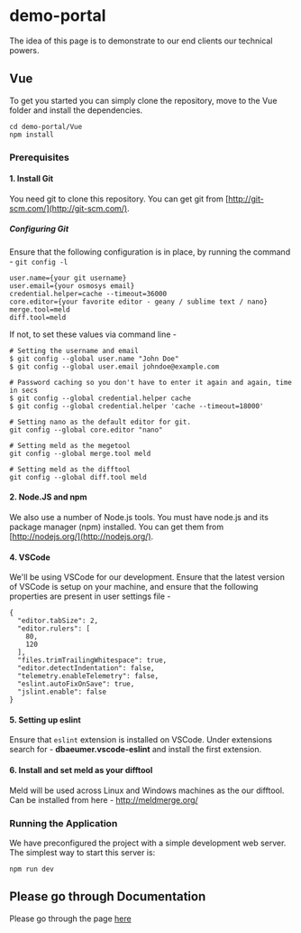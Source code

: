 # demo-portal

The idea of this page is to demonstrate to our end clients our technical powers.

## Vue
To get you started you can simply clone the repository, move to the Vue folder and install the dependencies.

```
cd demo-portal/Vue
npm install
```
### Prerequisites

#### 1. Install Git

You need git to clone this repository. You can get git from
[http://git-scm.com/](http://git-scm.com/).

##### Configuring Git

Ensure that the following configuration is in place, by running the command - `git config -l`

```
user.name={your git username}
user.email={your osmosys email}
credential.helper=cache --timeout=36000
core.editor={your favorite editor - geany / sublime text / nano}
merge.tool=meld
diff.tool=meld
```
If not, to set these values via command line -

```
# Setting the username and email
$ git config --global user.name "John Doe"
$ git config --global user.email johndoe@example.com

# Password caching so you don't have to enter it again and again, time in secs
$ git config --global credential.helper cache
$ git config --global credential.helper 'cache --timeout=18000'

# Setting nano as the default editor for git.
git config --global core.editor "nano"

# Setting meld as the megetool
git config --global merge.tool meld

# Setting meld as the difftool
git config --global diff.tool meld
```

#### 2. Node.JS and npm

We also use a number of Node.js tools. You must have node.js and its package manager (npm) installed.
You can get them from [http://nodejs.org/](http://nodejs.org/).


#### 4. VSCode

We'll be using VSCode for our development. Ensure that the latest version of VSCode is setup on your machine, and ensure that the following properties are
present in user settings file -
```
{
  "editor.tabSize": 2,
  "editor.rulers": [
    80,
    120
  ],
  "files.trimTrailingWhitespace": true,
  "editor.detectIndentation": false,
  "telemetry.enableTelemetry": false,
  "eslint.autoFixOnSave": true,
  "jslint.enable": false
}
```

#### 5. Setting up eslint

Ensure that `eslint` extension is installed on VSCode. Under extensions search for - **dbaeumer.vscode-eslint** and install the first extension.

#### 6. Install and set meld as your difftool

Meld will be used across Linux and Windows machines as the our difftool. Can be installed from here - http://meldmerge.org/

### Running the Application

We have preconfigured the project with a simple development web server.  The simplest way to start this server is:

```
npm run dev
```

## Please go through Documentation

Please go through the page [here](http://10.0.0.155/books/faq-php/page/requirements)

